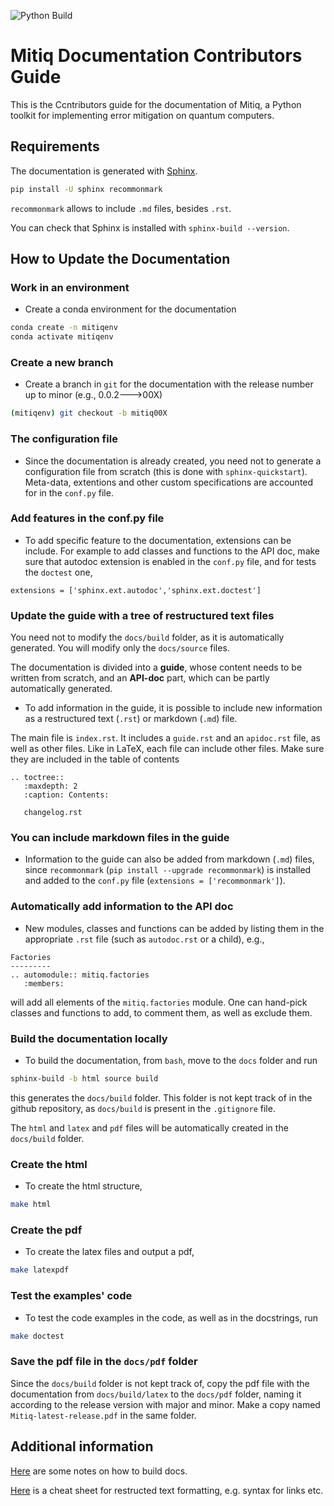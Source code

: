 ![Python Build](https://github.com/unitaryfund/mitiq/workflows/Python%20Build/badge.svg?branch=master)

# Mitiq Documentation Contributors Guide
This is the Ccntributors guide for the documentation of Mitiq,
a Python toolkit for implementing error mitigation on quantum computers.

## Requirements
The documentation is generated with
[Sphinx](https://www.sphinx-doc.org/en/master/usage/installation.html).
```bash
pip install -U sphinx recommonmark
```
`recommonmark` allows to include `.md` files, besides `.rst`.


You can check that Sphinx is installed with `sphinx-build --version`.

## How to Update the Documentation

### Work in an environment
- Create a conda environment for the documentation
```bash
conda create -n mitiqenv
conda activate mitiqenv
```

### Create a new branch
- Create a branch in `git` for the documentation with the release number up to
minor (e.g., 0.0.2--->00X)
```bash
(mitiqenv) git checkout -b mitiq00X
```

### The configuration file
- Since the documentation is already created, you need not to generate a
configuration file from scratch (this is done with `sphinx-quickstart`).
Meta-data, extentions and other custom specifications are accounted for
in the `conf.py` file.

### Add features in the conf.py file

- To add specific feature to the documentation, extensions can be include.
For example to add classes and functions to the API doc, make sure that autodoc
extension is enabled in the `conf.py` file, and for tests the `doctest` one,

```
extensions = ['sphinx.ext.autodoc','sphinx.ext.doctest']
```

### Update the guide with a tree of restructured text files

You need not to modify the `docs/build` folder, as it is automatically
 generated. You will modify only the `docs/source` files.

The documentation is divided into a **guide**, whose content needs to be
written from scratch, and an **API-doc** part, which can be partly
automatically generated.

- To add information in the guide, it is possible to include new information
as a restructured text (`.rst`) or markdown (`.md`) file.

The main file is `index.rst`. It includes a `guide.rst` and an `apidoc.rst`
file, as well as other files. Like in LaTeX, each file can include other files.
Make sure they are included in the table of contents

```
.. toctree::
   :maxdepth: 2
   :caption: Contents:

   changelog.rst
```
### You can include markdown files in the guide

- Information to the guide can also be added from markdown (`.md`) files, since
 `recommonmark` (`pip install --upgrade recommonmark`) is installed and
added to the `conf.py` file (`extensions = ['recommonmark']`).

### Automatically add information to the API doc

- New modules, classes and functions can be added by listing them
in the appropriate `.rst` file (such as `autodoc.rst` or a child), e.g.,

```
Factories
---------
.. automodule:: mitiq.factories
   :members:
```
will add all elements of the `mitiq.factories` module. One can hand-pick
classes and functions to add, to comment them, as well as exclude them.


### Build the documentation locally
- To build the documentation, from `bash`, move to the `docs` folder and run
```bash
sphinx-build -b html source build
```
this generates the `docs/build` folder. This folder is not kept track of in the
 github repository, as `docs/build` is present in the `.gitignore` file.


The `html` and `latex`  and `pdf` files will be automatically created in the
`docs/build` folder.


### Create the html
- To create the html structure,

```bash
make html
```

### Create the pdf
- To create the latex files and output a pdf,

```bash
make latexpdf
```

### Test the examples' code
- To test the code examples in the code, as well as in the docstrings, run

```bash
make doctest
```


### Save the pdf file in the `docs/pdf` folder

Since the `docs/build` folder is not kept track of, copy the pdf file
with the documentation from `docs/build/latex` to the `docs/pdf` folder,
naming it according to the release version with major and minor.
Make a copy named `Mitiq-latest-release.pdf` in the same folder.


## Additional information
[Here](https://github.com/nathanshammah/scikit-project/blob/master/5-docs.md)
are some notes on how to build docs.

[Here](https://thomas-cokelaer.info/tutorials/sphinx/rest_syntax.html) is a
cheat sheet for restructed text formatting, e.g. syntax for links etc.
